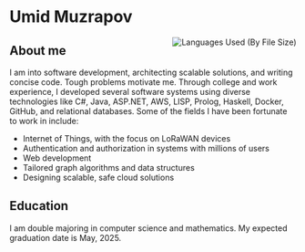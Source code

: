 # Umid Muzrapov

<img align='right' src="https://github-readme-stats-one-bice.vercel.app/api/top-langs/?username=UmidMuzrapov&layout=compact&hide=css,html,scss,ActionScript,Makefile&langs_count=8&theme=ayu-mirage&hide_border=true&custom_title=Languages%20Used%20(By%20File%20Size)&role=OWNER,ORGANIZATION_MEMBER,COLLABORATOR&exclude_repo=simple-badges" alt="Languages Used (By File Size)">

## About me
I am into software development, architecting scalable solutions, and writing concise code. Tough problems motivate me. Through college and work experience, I developed several software systems using diverse technologies like C#, Java, ASP.NET, AWS, LISP, Prolog, Haskell, Docker, GitHub, and relational databases. Some of the fields I have been fortunate to work in include:
+ Internet of Things, with the focus on LoRaWAN devices
+ Authentication and authorization in systems with millions of users
+ Web development
+ Tailored graph algorithms and data structures 
+ Designing scalable, safe cloud solutions
## Education
I am double majoring in computer science and mathematics. My expected graduation date is May, 2025.





